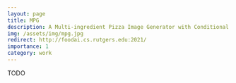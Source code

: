 ```yaml
---
layout: page
title: MPG
description: A Multi-ingredient Pizza Image Generator with Conditional StyleGANs
img: /assets/img/mpg.jpg
redirect: http://foodai.cs.rutgers.edu:2021/
importance: 1
category: work
---
```


TODO